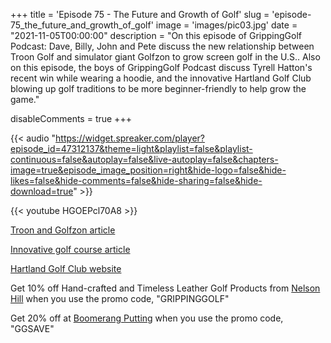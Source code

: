 +++
title = 'Episode 75 - The Future and Growth of Golf'
slug = 'episode-75_the_future_and_growth_of_golf'
image = 'images/pic03.jpg'
date = "2021-11-05T00:00:00"
description = "On this episode of GrippingGolf Podcast: Dave, Billy, John and Pete discuss the new relationship between Troon Golf and simulator giant Golfzon to grow screen golf in the U.S.. Also on this episode, the boys of GrippingGolf Podcast discuss Tyrell Hatton's recent win while wearing a hoodie, and the innovative Hartland Golf Club blowing up golf traditions to be more beginner-friendly to help grow the game."

disableComments = true
+++

{{< audio "https://widget.spreaker.com/player?episode_id=47312137&theme=light&playlist=false&playlist-continuous=false&autoplay=false&live-autoplay=false&chapters-image=true&episode_image_position=right&hide-logo=false&hide-likes=false&hide-comments=false&hide-sharing=false&hide-download=true" >}}


{{< youtube HGOEPcl70A8 >}}

[Troon and Golfzon article](https://www.golfdigest.com/story/troon-golfzon-zstrict-golf-simulator-partner-deal)

[Innovative golf course article](https://golf.com/travel/future-of-golf-hartford-golf-club/)

[Hartland Golf Club website](https://www.hartfordgolf.co.uk/)
 

Get 10% off Hand-crafted and Timeless Leather Golf Products from [Nelson Hill](https://www.nelsonhill.co/) when you use the promo code, "GRIPPINGGOLF"

Get 20% off at [Boomerang Putting](https://www.boomerangputting.com/) when you use the promo code, "GGSAVE"